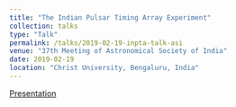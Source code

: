 ```yaml
---
title: "The Indian Pulsar Timing Array Experiment"
collection: talks
type: "Talk"
permalink: /talks/2019-02-19-inpta-talk-asi
venue: "37th Meeting of Astronomical Society of India"
date: 2019-02-19
location: "Christ University, Bengaluru, India"
---
```


[Presentation](http://dx.doi.org/10.13140/RG.2.2.14090.29128)
